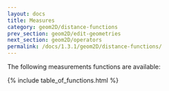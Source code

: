 ```yaml
---
layout: docs
title: Measures
category: geom2D/distance-functions
prev_section: geom2D/edit-geometries
next_section: geom2D/operators
permalink: /docs/1.3.1/geom2D/distance-functions/
---
```


The following measurements functions are available:

{% include table_of_functions.html %}
